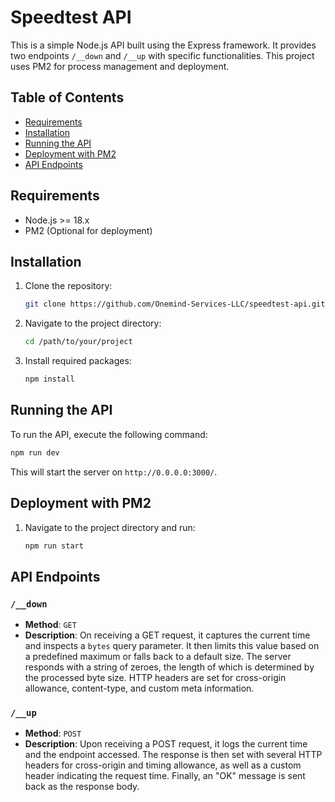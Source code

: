 # Speedtest API

This is a simple Node.js API built using the Express framework. It provides two endpoints `/__down` and `/__up` with 
specific functionalities. This project uses PM2 for process management and deployment.

## Table of Contents

- [Requirements](#requirements)
- [Installation](#installation)
- [Running the API](#running-the-api)
- [Deployment with PM2](#deployment-with-pm2)
- [API Endpoints](#api-endpoints)

## Requirements

- Node.js >= 18.x
- PM2 (Optional for deployment)

## Installation

1. Clone the repository:

    ```bash
    git clone https://github.com/Onemind-Services-LLC/speedtest-api.git
    ```

2. Navigate to the project directory:

    ```bash
    cd /path/to/your/project
    ```

3. Install required packages:

    ```bash
    npm install
    ```

## Running the API

To run the API, execute the following command:

```bash
npm run dev
```

This will start the server on `http://0.0.0.0:3000/`.

## Deployment with PM2

1. Navigate to the project directory and run:

    ```bash
    npm run start
    ```

## API Endpoints

### `/__down`

- **Method**: `GET`
- **Description**: On receiving a GET request, it captures the current time and inspects a `bytes` query parameter. It then limits this value based on a predefined maximum or falls back to a default size. The server responds with a string of zeroes, the length of which is determined by the processed byte size. HTTP headers are set for cross-origin allowance, content-type, and custom meta information.

### `/__up`

- **Method**: `POST`
- **Description**: Upon receiving a POST request, it logs the current time and the endpoint accessed. The response is then set with several HTTP headers for cross-origin and timing allowance, as well as a custom header indicating the request time. Finally, an "OK" message is sent back as the response body.
